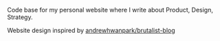 Code base for my personal website where I write about Product, Design, Strategy.

Website design inspired by [andrewhwanpark/brutalist-blog](https://github.com/andrewhwanpark/brutalist-blog)
